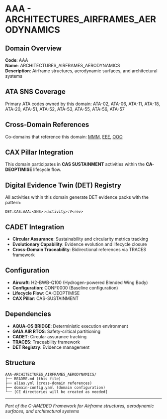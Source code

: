 # AAA - ARCHITECTURES_AIRFRAMES_AERODYNAMICS

## Domain Overview
**Code**: AAA  
**Name**: ARCHITECTURES_AIRFRAMES_AERODYNAMICS  
**Description**: Airframe structures, aerodynamic surfaces, and architectural systems

## ATA SNS Coverage
Primary ATA codes owned by this domain:
ATA-02, ATA-06, ATA-11, ATA-18, ATA-20, ATA-51, ATA-52, ATA-53, ATA-55, ATA-56, ATA-57

## Cross-Domain References
Co-domains that reference this domain:
[MMM](../MMM-*/), [EEE](../EEE-*/), [OOO](../OOO-*/)

## CAX Pillar Integration
This domain participates in **CAS SUSTAINMENT** activities within the **CA-DEOPTIMISE** lifecycle flow.

## Digital Evidence Twin (DET) Registry
All activities within this domain generate DET evidence packs with the pattern:
```
DET:CAS:AAA:<SNS>:<activity>:V<rev>
```

## CADET Integration
- **Circular Assurance**: Sustainability and circularity metrics tracking
- **Evolutionary Capability**: Evidence evolution and lifecycle closure
- **Cross-Domain Traceability**: Bidirectional references via TRACES framework

## Configuration
- **Aircraft**: H2-BWB-Q100 (Hydrogen-powered Blended Wing Body)
- **Configuration**: CONF0000 (Baseline configuration)
- **Lifecycle Flow**: CA-DEOPTIMISE
- **CAX Pillar**: CAS-SUSTAINMENT

## Dependencies
- **AQUA-OS BRIDGE**: Deterministic execution environment
- **GAIA AIR RTOS**: Safety-critical partitioning
- **CADET**: Circular assurance tracking
- **TRACES**: Traceability framework
- **DET Registry**: Evidence management

## Structure
```
AAA-ARCHITECTURES_AIRFRAMES_AERODYNAMICS/
├── README.md (this file)
├── alias.yml (cross-domain references)
├── domain-config.yaml (domain configuration)
└── [CE directories will be created as needed]
```

---
*Part of the C-AMEDEO Framework for Airframe structures, aerodynamic surfaces, and architectural systems*